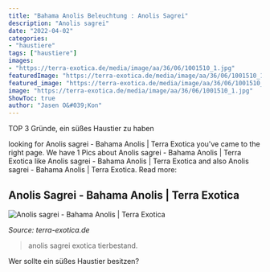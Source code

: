 ```yaml
---
title: "Bahama Anolis Beleuchtung : Anolis Sagrei"
description: "Anolis sagrei"
date: "2022-04-02"
categories:
- "haustiere"
tags: ["haustiere"]
images:
- "https://terra-exotica.de/media/image/aa/36/06/1001510_1.jpg"
featuredImage: "https://terra-exotica.de/media/image/aa/36/06/1001510_1.jpg"
featured_image: "https://terra-exotica.de/media/image/aa/36/06/1001510_1.jpg"
image: "https://terra-exotica.de/media/image/aa/36/06/1001510_1.jpg"
ShowToc: true
author: "Jasen O&#039;Kon"
---
```



TOP 3 Gründe, ein süßes Haustier zu haben

	

		
looking for Anolis sagrei - Bahama Anolis | Terra Exotica you've came to the right page. We have 1 Pics about Anolis sagrei - Bahama Anolis | Terra Exotica like Anolis sagrei - Bahama Anolis | Terra Exotica and also Anolis sagrei - Bahama Anolis | Terra Exotica. Read more:
		
    
## Anolis Sagrei - Bahama Anolis | Terra Exotica

<img loading=lazy src="https://terra-exotica.de/media/image/aa/36/06/1001510_1.jpg" onerror="this.onerror=null;this.src='https://tse4.mm.bing.net/th?id=OIP.RLWABbDBBjT57tCC_FqIFAHaHa&amp;pid=15.1';" alt="Anolis sagrei - Bahama Anolis | Terra Exotica">

_Source: terra-exotica.de_

>anolis sagrei exotica tierbestand. 

	

Wer sollte ein süßes Haustier besitzen?

